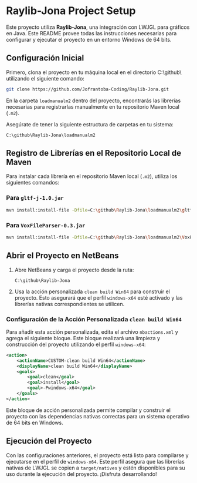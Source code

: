 
# Raylib-Jona Project Setup

Este proyecto utiliza **Raylib-Jona**, una integración con LWJGL para gráficos en Java. Este README provee todas las instrucciones necesarias para configurar y ejecutar el proyecto en un entorno Windows de 64 bits.

## Configuración Inicial

Primero, clona el proyecto en tu máquina local en el directorio C:\github\ utilizando el siguiente comando:

```bash
git clone https://github.com/Jofrantoba-Coding/Raylib-Jona.git
```

En la carpeta `loadmanualm2` dentro del proyecto, encontrarás las librerías necesarias para registrarlas manualmente en tu repositorio Maven local (`.m2`).

Asegúrate de tener la siguiente estructura de carpetas en tu sistema:

   ```
   C:\github\Raylib-Jona\loadmanualm2
   ```

## Registro de Librerías en el Repositorio Local de Maven

Para instalar cada librería en el repositorio Maven local (`.m2`), utiliza los siguientes comandos:

### Para `gltf-j-1.0.jar`

```bash
mvn install:install-file -Dfile=C:\github\Raylib-Jona\loadmanualm2\gltf-j.jar -DgroupId=com.jofrantoba -DartifactId=gltf-j -Dversion=1.0 -Dpackaging=jar
```

### Para `VoxFileParser-0.3.jar`

```bash
mvn install:install-file -Dfile=C:\github\Raylib-Jona\loadmanualm2\VoxFileParser-0.3.jar -DgroupId=com.jofrantoba -DartifactId=voxfileparser -Dversion=0.3 -Dpackaging=jar
```

## Abrir el Proyecto en NetBeans

1. Abre NetBeans y carga el proyecto desde la ruta:

   ```
   C:\github\Raylib-Jona
   ```

2. Usa la acción personalizada `clean build Win64` para construir el proyecto. Esto asegurará que el perfil `windows-x64` esté activado y las librerías nativas correspondientes se utilicen.

### Configuración de la Acción Personalizada `clean build Win64`

Para añadir esta acción personalizada, edita el archivo `nbactions.xml` y agrega el siguiente bloque. Este bloque realizará una limpieza y construcción del proyecto utilizando el perfil `windows-x64`:

```xml
<action>
    <actionName>CUSTOM-clean build Win64</actionName>
    <displayName>clean build Win64</displayName>
    <goals>
        <goal>clean</goal>
        <goal>install</goal>
        <goal>-Pwindows-x64</goal>
    </goals>
</action>
```

Este bloque de acción personalizada permite compilar y construir el proyecto con las dependencias nativas correctas para un sistema operativo de 64 bits en Windows.

## Ejecución del Proyecto

Con las configuraciones anteriores, el proyecto está listo para compilarse y ejecutarse en el perfil de `windows-x64`. Este perfil asegura que las librerías nativas de LWJGL se copien a `target/natives` y estén disponibles para su uso durante la ejecución del proyecto. ¡Disfruta desarrollando!
